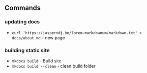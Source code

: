 ## Commands

### updating docs
 * `curl 'https://jaspervdj.be/lorem-markdownum/markdown.txt' > docs/about.md` - new page

### building static site
* `mkdocs build` - Build site
* `mkdocs build --clean`  - clean build folder
